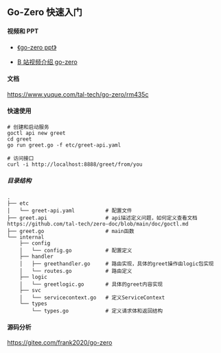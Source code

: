 ## Go-Zero 快速入门

#### 视频和 PPT

- [《go-zero ppt》](https://docs.google.com/presentation/d/1eRAO2pAjHztrQTpK_2A1CixelFI9Oupht0TkxLTKFG8/edit#slide=id.g8bf5e94d15_1_20)

- [B 站视频介绍 go-zero](https://www.bilibili.com/video/BV1rD4y127PD/)

#### 文档

https://www.yuque.com/tal-tech/go-zero/rm435c

#### 快速使用

```shell
# 创建和启动服务
goctl api new greet
cd greet
go run greet.go -f etc/greet-api.yaml

# 访问接口
curl -i http://localhost:8888/greet/from/you
```

##### 目录结构

```shell
.
├── etc
│   └── greet-api.yaml          # 配置文件
├── greet.api                   # api描述定义问题，如何定义查看文档https://github.com/tal-tech/zero-doc/blob/main/doc/goctl.md
├── greet.go                    # main函数
└── internal
    ├── config
    │   └── config.go           # 配置定义
    ├── handler
    │   ├── greethandler.go     # 路由实现，具体的greet操作由logic包实现
    │   └── routes.go           # 路由定义
    ├── logic
    │   └── greetlogic.go       # 具体的greet内容实现
    ├── svc
    │   └── servicecontext.go   # 定义ServiceContext
    └── types
        └── types.go            # 定义请求体和返回结构
```

#### 源码分析

https://gitee.com/frank2020/go-zero

